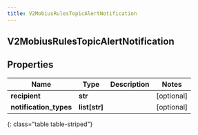 ```yaml
---
title: V2MobiusRulesTopicAlertNotification
---
```

## V2MobiusRulesTopicAlertNotification

## Properties

|Name | Type | Description | Notes|
|------------ | ------------- | ------------- | -------------|
| **recipient** | **str** |  | [optional] |
| **notification_types** | **list[str]** |  | [optional] |
{: class="table table-striped"}


